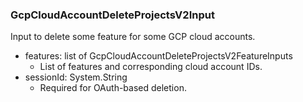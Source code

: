 ### GcpCloudAccountDeleteProjectsV2Input
Input to delete some feature for some GCP cloud accounts.

- features: list of GcpCloudAccountDeleteProjectsV2FeatureInputs
  - List of features and corresponding cloud account IDs.
- sessionId: System.String
  - Required for OAuth-based deletion.
